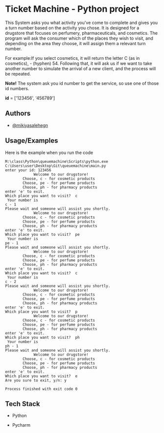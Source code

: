 
# Ticket Machine - Python project

This System asks you what activity you've come to complete and gives you a turn number based on the activity you chose.
It is designed for a drugstore that focuses on perfumery, pharmaceuticals, and cosmetics.
The program will ask the consumer which of the places they wish to visit, and depending on the area they choose, 
it will assign them a relevant turn number.

For example:If you select cosmetics, it will return the letter C (as in cosmetics), - (hyphen) 54. Following that, 
it will ask us if we want to take another number to simulate the arrival of a new client, and the process will be repeated.

**Note!** The system ask you id number to get the service, so use one of those id numbers. 

**id** = ['123456', '456789'] 
## Authors

- [@mikiyasalehegn](https://www.github.com/mikiyasalehegn)


## Usage/Examples
Here is the example when you run the code
```
M:\class\Python\queuemachine\Scripts\python.exe C:\Users\user\Desktop\Git\queuemachine\main.py 
enter your id: 123456
             Welcome to our drugstore!            
  		Choose, c - for cosmetic products
  		Choose, pe - for perfume products
  		Choose, ph - for pharmacy products
enter 'e' to exit.
Which place you want to visit?  c
 Your number is
c - 1
Please wait and someone will assist you shortly.
             Welcome to our drugstore!            
  		Choose, c - for cosmetic products
  		Choose, pe - for perfume products
  		Choose, ph - for pharmacy products
enter 'e' to exit.
Which place you want to visit?  pe
 Your number is
pe - 1
Please wait and someone will assist you shortly.
             Welcome to our drugstore!            
  		Choose, c - for cosmetic products
  		Choose, pe - for perfume products
  		Choose, ph - for pharmacy products
enter 'e' to exit.
Which place you want to visit?  c
 Your number is
c - 2
Please wait and someone will assist you shortly.
             Welcome to our drugstore!            
  		Choose, c - for cosmetic products
  		Choose, pe - for perfume products
  		Choose, ph - for pharmacy products
enter 'e' to exit.
Which place you want to visit?  p
             Welcome to our drugstore!            
  		Choose, c - for cosmetic products
  		Choose, pe - for perfume products
  		Choose, ph - for pharmacy products
enter 'e' to exit.
Which place you want to visit?  ph
 Your number is
ph - 1
Please wait and someone will assist you shortly.
             Welcome to our drugstore!            
  		Choose, c - for cosmetic products
  		Choose, pe - for perfume products
  		Choose, ph - for pharmacy products
enter 'e' to exit.
Which place you want to visit?  e
Are you sure to exit, y/n: y

Process finished with exit code 0
```

## Tech Stack

- Python

- Pycharm
